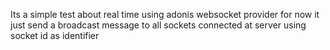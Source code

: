 Its a simple test about real time using adonis websocket provider
for now it just send a broadcast message to all sockets connected
at server using socket id as identifier
